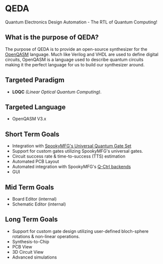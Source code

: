 # QEDA
Quantum Electronics Design Automation - The RTL of Quantum Computing!

## What is the purpose of QEDA?
The purpose of QEDA is to provide an open-source synthesizer for the [OpenQASM](https://github.com/Qiskit/openqasm) language. Much like Verilog and VHDL are used to define digital circuits, OpenQASM is a language used to describe quantum circuits making it the perfect language for us to build our synthesizer around.

## Targeted Paradigm
* **LOQC** *(Linear Optical Quantum Computing)*.

## Targeted Language
* OpenQASM V3.x

## Short Term Goals
* Integration with [SpookyMFG's Universal Quantum Gate Set](https://github.com/Spooky-Manufacturing/UniversalGateSet)
* Support for custom gates utilizing SpookyMFG's universal gates.
* Circuit success rate & time-to-success (TTS) estimation
* Automated PCB Layout
* Automated integration with SpookyMFG's [Q-Ctrl backends](https://github.com/Spooky-Manufacturing/QCtrl)
* GUI

## Mid Term Goals
* Board Editor (internal)
* Schematic Editor (internal)

## Long Term Goals
* Support for custom gate design utilizing user-defined bloch-sphere rotations & non-linear operations.
* Synthesis-to-Chip
* PCB View
* 3D Circuit View
* Advanced simulations
